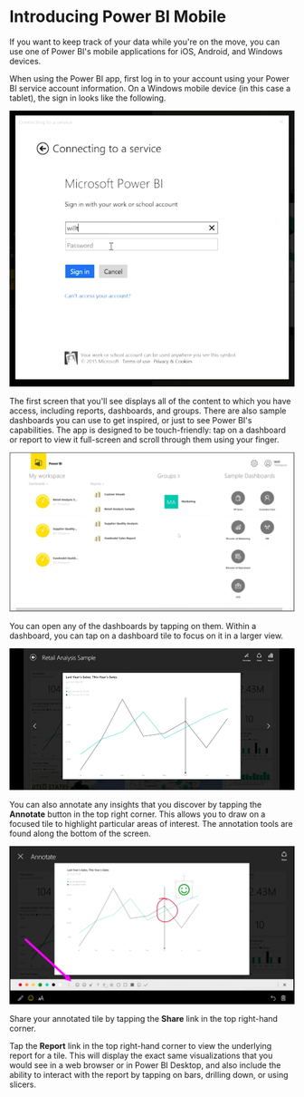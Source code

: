 <properties
   pageTitle="Introducing Power BI Mobile"
   description="Power BI mobile apps show insights on nearly any device"
   services="powerbi"
   documentationCenter=""
   authors="davidiseminger"
   manager="mblythe"
   backup=""
   editor=""
   tags=""
   qualityFocus="no"
   qualityDate=""
   featuredVideoId="Sfb_vDIb6Dc"
   featuredVideoThumb=""
   courseDuration="7m"/>

<tags
   ms.service="powerbi"
   ms.devlang="NA"
   ms.topic="get-started-article"
   ms.tgt_pltfrm="NA"
   ms.workload="powerbi"
   ms.date="06/06/2017"
   ms.author="davidi"/>

# Introducing Power BI Mobile

If you want to keep track of your data while you're on the move, you can use one of Power BI's mobile applications for iOS, Android, and Windows devices.

When using the Power BI app, first log in to your account using your Power BI service account information. On a Windows mobile device (in this case a tablet), the sign in looks like the following.

![](media/powerbi-learning-4-4a-power-bi-mobile/4-4a_1.png)

The first screen that you'll see displays all of the content to which you have access, including reports, dashboards, and groups. There are also sample dashboards you can use to get inspired, or just to see Power BI's capabilities. The app is designed to be touch-friendly: tap on a dashboard or report to view it full-screen and scroll through them using your finger.

![](media/powerbi-learning-4-4a-power-bi-mobile/4-4a_1a.png)

You can open any of the dashboards by tapping on them. Within a dashboard, you can tap on a dashboard tile to focus on it in a larger view.

![](media/powerbi-learning-4-4a-power-bi-mobile/4-4a_2.png)

You can also annotate any insights that you discover by tapping the **Annotate** button in the top right corner. This allows you to draw on a focused tile to highlight particular areas of interest. The annotation tools are found along the bottom of the screen.

![](media/powerbi-learning-4-4a-power-bi-mobile/4-4a_3.png)

Share your annotated tile by tapping the **Share** link in the top right-hand corner.

Tap the **Report** link in the top right-hand corner to view the underlying report for a tile. This will display the exact same visualizations that you would see in a web browser or in Power BI Desktop, and also include the ability to interact with the report by tapping on bars, drilling down, or using slicers.
